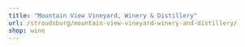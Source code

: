 ```yaml
---
title: "Mountain View Vineyard, Winery & Distillery"
url: /stroudsburg/mountain-view-vineyard-winery-and-distillery/
shop: wine
---
```

